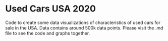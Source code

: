 # Used Cars USA 2020
Code to create some data visualizations of characteristics of used cars for sale in the USA.
Data contains around 500k data points. 
Please visit the .md file to see the code and graphs together.


